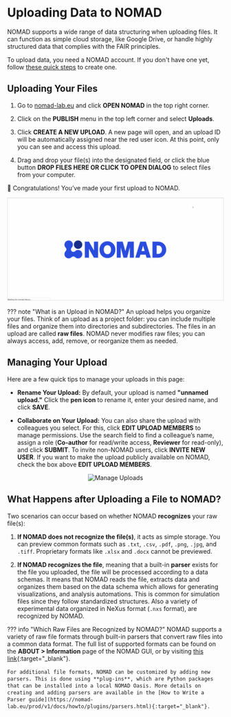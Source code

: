 # Uploading Data to NOMAD

NOMAD supports a wide range of data structuring when uploading files. It can function as simple cloud storage, like Google Drive, or handle highly structured data that complies with the FAIR principles.

To upload data, you need a NOMAD account. If you don't have one yet, follow [these quick steps](../Module2/M2_x_create_account.md) to create one.

## Uploading Your Files

1. Go to [nomad-lab.eu](https://nomad-lab.eu) and click **OPEN NOMAD** in the top right corner.

2. Click on the **PUBLISH** menu in the top left corner and select **Uploads**.

3. Click **CREATE A NEW UPLOAD**. A new page will open, and an upload ID will be automatically assigned near the red user icon. At this point, only you can see and access this upload.

3. Drag and drop your file(s) into the designated field, or click the blue button **DROP FILES HERE OR CLICK TO OPEN DIALOG** to select files from your computer.

🎉 Congratulations! You’ve made your first upload to NOMAD.

<div style="text-align: center;">
    <img src="images/upload_files.gif" alt="Upload Files" width="800">
</div>


??? note "What is an Upload in NOMAD?"
    An upload helps you organize your files. Think of an upload as a project folder: you can include multiple files and organize them into directories and subdirectories. The files in an upload are called **raw files**. NOMAD never modifies raw files; you can always access, add, remove, or reorganize them as needed.

## Managing Your Upload

Here are a few quick tips to manage your uploads in this page:

- **Rename Your Upload:** By default, your upload is named **"unnamed upload."** Click the **pen icon** to rename it, enter your desired name, and click **SAVE**.

- **Collaborate on Your Upload:** You can also share the upload with colleagues you select. For this, click **EDIT UPLOAD MEMBERS** to manage permissions. Use the search field to find a colleague’s name, assign a role (**Co-author** for read/write access, **Reviewer** for read-only), and click **SUBMIT**. To invite non-NOMAD users, click **INVITE NEW USER**. If you want to make the upload publicly available on NOMAD, check the box above **EDIT UPLOAD MEMBERS**.

<div style="text-align: center;">
    <img src="images/manage_uploads_edit_members.gif" alt="Manage Uploads" width="800">
</div>

## What Happens after Uploading a File to NOMAD?

Two scenarios can occur based on whether NOMAD **recognizes** your raw file(s):

1. **If NOMAD does not recognize the file(s)**, it acts as simple storage. You can preview common formats such as `.txt`, `.csv`, `.pdf`, `.png`, `.jpg`, and `.tiff`. Proprietary formats like `.xlsx` and `.docx` cannot be previewed.

2. **If NOMAD recognizes the file**, meaning that a built-in **parser** exists for the file you uploaded, the file will be processed according to a data schemas. It means that NOMAD reads the file, extracts data and organizes them based on the data schema which allows for generating visualizations, and analysis automations. This is common for simulation files since they follow standardized structures. Also a variety of experimental data organized in NeXus format (`.nxs` format), are recognized by NOMAD.

??? info "Which Raw Files are Recognized by NOMAD?"
    NOMAD supports a variety of raw file formats through built-in parsers that convert raw files into a common data format. The full list of supported formats can be found on the **ABOUT > Information** page of the NOMAD GUI, or by visiting [this link](https://nomad-lab.eu/prod/v1/gui/about/information){:target="_blank"}.

    For additional file formats, NOMAD can be customized by adding new parsers. This is done using **plug-ins**, which are Python packages that can be installed into a local NOMAD Oasis. More details on creating and adding parsers are available in the [How to Write a Parser guide](https://nomad-lab.eu/prod/v1/docs/howto/plugins/parsers.html){:target="_blank"}.


